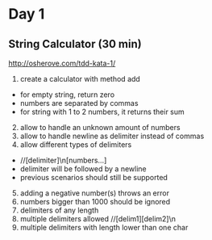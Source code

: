 
# Day 1
## String Calculator (30 min)

http://osherove.com/tdd-kata-1/

1. create a calculator with method add
  - for empty string, return zero
  - numbers are separated by commas
  - for string with 1 to 2 numbers, it returns their sum
2. allow to handle an unknown amount of numbers
3. allow to handle newline as delimiter instead of commas
4. allow different types of delimiters
  - //[delimiter]\n[numbers…]
  - delimiter will  be followed by a newline
  - previous scenarios should still be supported
5. adding a negative number(s) throws an error
6. numbers bigger than 1000 should be ignored
7. delimiters of any length
8. multiple delimiters allowed //[delim1][delim2]\n
9. multiple delimiters with length lower than one char
